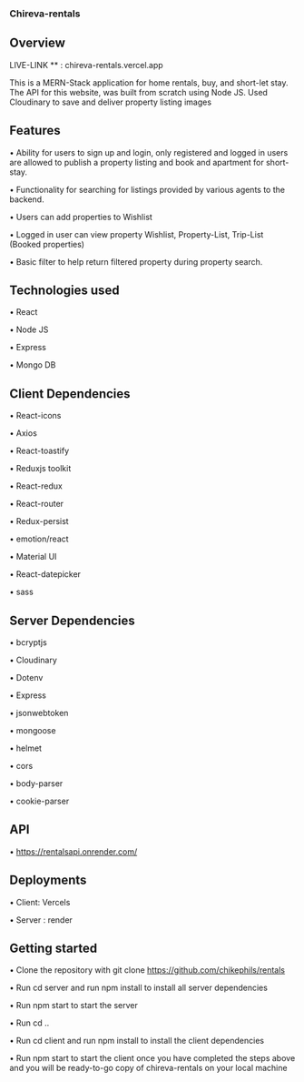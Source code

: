 ### Chireva-rentals
## Overview
LIVE-LINK ** : chireva-rentals.vercel.app

This is a MERN-Stack application for home rentals, buy, and short-let stay.
The API for this website, was built from scratch using Node JS.
Used Cloudinary to save and deliver property listing images

## Features
•	Ability for users to sign up and login, only registered and logged in users are allowed to publish a property listing and book and apartment for short-stay.

•	Functionality for searching for listings provided by various agents to the backend.

•	Users can add properties to Wishlist

•	Logged in user can view property Wishlist, Property-List, Trip-List (Booked properties)

•	Basic filter to help return filtered property during property search.

## Technologies used

•	React

•	Node JS

•	Express

•	Mongo DB

## Client Dependencies

•	React-icons

•	Axios

•	React-toastify

•	Reduxjs toolkit

•	React-redux

•	React-router

•	Redux-persist

•	emotion/react

•	Material UI

•	React-datepicker

•	sass

## Server Dependencies

•	bcryptjs

•	Cloudinary

•	Dotenv

•	Express

•	jsonwebtoken

•	mongoose

•	helmet

•	cors

•	body-parser

•	cookie-parser

## API

•	https://rentalsapi.onrender.com/

## Deployments

•	Client: Vercels

•	Server : render

## Getting started

•	Clone the repository with git clone  https://github.com/chikephils/rentals

•	Run cd server and run npm install to install all server dependencies

•	Run npm start to start the server

•	Run cd ..

•	Run cd client and run npm install to install the client dependencies

•	Run npm start to start the client once you have completed the steps above and you will be ready-to-go copy of chireva-rentals on your local machine
















